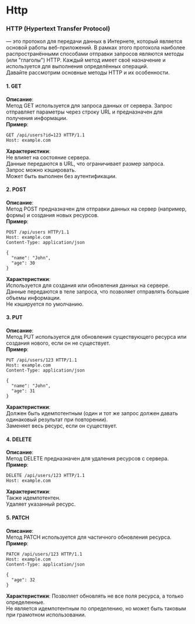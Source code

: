 # Http
### HTTP (Hypertext Transfer Protocol) 
— это протокол для передачи данных в Интернете, который является основой работы веб-приложений. В рамках этого протокола наиболее распространёнными способами отправки запросов являются методы (или "глаголы") HTTP. Каждый метод имеет своё назначение и используется для выполнения определённых операций.  
Давайте рассмотрим основные методы HTTP и их особенности.  
#### 1. GET  
**Описание**:  
Метод GET используется для запроса данных от сервера. Запрос отправляет параметры через строку URL и предназначен для получения информации.  
**Пример**:  
```
GET /api/users?id=123 HTTP/1.1
Host: example.com
```
**Характеристики**:  
Не влияет на состояние сервера.  
Данные передаются в URL, что ограничивает размер запроса.  
Запрос можно кэшировать.  
Может быть выполнен без аутентификации.  

#### 2. POST
**Описание**:  
Метод POST предназначен для отправки данных на сервер (например, формы) и создания новых ресурсов.  
**Пример**:  
```
POST /api/users HTTP/1.1
Host: example.com
Content-Type: application/json

{
  "name": "John",
  "age": 30
}
```
**Характеристики**:  
Используется для создания или обновления данных на сервере.  
Данные передаются в теле запроса, что позволяет отправлять большие объемы информации.  
Не кэшируется по умолчанию.  

#### 3. PUT
**Описание**:  
Метод PUT используется для обновления существующего ресурса или создания нового, если он не существует.  
**Пример**:  
```
PUT /api/users/123 HTTP/1.1
Host: example.com
Content-Type: application/json

{
  "name": "John",
  "age": 31
}
```
**Характеристики**:  
Должен быть идемпотентным (один и тот же запрос должен давать одинаковый результат при повторении).  
Заменяет весь ресурс, если он существует.  

#### 4. DELETE
**Описание**:  
Метод DELETE предназначен для удаления ресурсов с сервера.  
**Пример**:  
```
DELETE /api/users/123 HTTP/1.1
Host: example.com
```
**Характеристики**:  
Также идемпотентен.  
Удаляет указанный ресурс.  

#### 5. PATCH
**Описание**:  
Метод PATCH используется для частичного обновления ресурса.  
**Пример**:  
```
PATCH /api/users/123 HTTP/1.1
Host: example.com
Content-Type: application/json

{
  "age": 32
}
```
**Характеристики**:
Позволяет обновлять не все поля ресурса, а только определенные.  
Не является идемпотентным по определению, но может быть таковым при грамотном использовании.  
